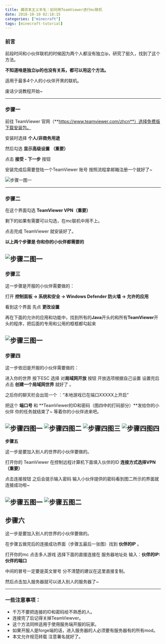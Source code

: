 ```yaml
---
title: 薅资本主义羊毛：如何用TeamViewer进行mc联机
date: 2018-10-10 02:18:15
categories: ["minecraft"]
tags: [minecraft-tutorial]
---
```


### **前言**

前段时间和小伙伴联机的时候因为两个人都没有独立ip，研究了挺久，找到了这个方法。

**不知道啥是独立ip的也没有关系，都可以用这个方法。**

适用于最多4个人的小伙伴开黑的联机。 

废话少说教程开始~

---

### **步骤一**

前往 TeamViewer 官网（**https://www.teamviewer.com/zhcn**）选择免费版下载安装包。

安装时选择 **个人/非商务用途** 

然后勾选 **显示高级设置** **（重要）**

点击 **接受 - 下一步** 按钮

安装完成后需要登陆一个TeamViewer 账号 按照流程拿邮箱注册一个就好了~

![步骤一图一](/assets/teamviewertutorial/image1.png)

---

### **步骤二**

在这个界面勾选 **TeamViewer VPN（重要）**

剩下的如果有需要可以勾选，在mc联机中用不上。

点击完成 TeamViewer 就安装好了。

**以上两个步骤是 你和你的小伙伴都需要的**

![步骤二图一](/assets/teamviewertutorial/image2.png)
---

### **步骤三**

这一步骤是开服的小伙伴需要做的：

打开 **控制面板 -> 系统和安全 -> Windows Defender 防火墙 -> 允许的应用**

看到这个界面 先点 **更改设置**

再在下面的允许的应用和功能中，找到所有的**Java**开头的和所有**TeamViewer**开头的程序，把后面的专用和公用的框框都勾起来

![步骤三图一](/assets/teamviewertutorial/image3.png)
---

### **步骤四**

这一步依旧是开服的小伙伴需要做的：

进入你的世界 按下ESC 选择 对**局域网开放** 按钮 开放选项根据自己设置 设置完后点击 **创建一个局域网世界** 就好了 。

之后你的聊天栏会出现一个 ：“本地游戏已在端口XXXXX上开启”

把这个 **端口号** 和 **TeamViewer的ID和密码（图四中的打码部分）**发给你的小伙伴 你的任务就结束了~ 等着你的小伙伴进来吧。

![步骤四图一](/assets/teamviewertutorial/image4.png)
![步骤四图二](/assets/teamviewertutorial/image5.png)
![步骤四图三](/assets/teamviewertutorial/image6.png)
![步骤四图四](/assets/teamviewertutorial/image7.png)
---

**步骤五**

这一步是要加入别人的世界的小伙伴要做的。

打开你的 TeamViewer 在控制远程计算机下面填入伙伴的ID **连接方式选择VPN（重要）**

点击连接按钮 之后会提示输入密码 输入小伙伴提供的密码看到图二所示的界面就连接成功啦~

![步骤五图一](/assets/teamviewertutorial/image7.png)
![步骤五图二](/assets/teamviewertutorial/image8.png)
---

## **步骤六**

这一步是要加入别人的世界的小伙伴要做的。

在步骤五做完后的连接成功界面（步骤五最后一张图）找到 **伙伴的IP** 。

打开你的mc 点击多人游戏 选择下面的直接连接在 服务器地址处 输入：**伙伴的IP:伙伴的端口** 

中间的冒号一定要是英文冒号 分不清楚的建议在这里直接复制。

然后点击加入服务器就可以进入别人的服务器了~

---

### **一些注意事项：**

- 千万不要把连接的ID和密码给不熟悉的人。
- 连接完了后记得关掉TeamViewver。
- 这个方法同样适用于使用服务端开服的玩家。
- 如果开服人是forge端的话，进入服务器的人必须要有服务器有的所有mod。
- 本文允许规范转载 注意署名就好了。
